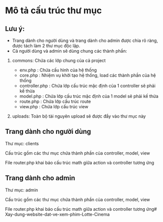 # Mô tả cấu trúc thư mục

## Lưu ý:
* Trang dành cho người dùng và trang dành cho admin được chia rõ ràng, được tách làm 2 thư mục độc lập.
* Cả người dùng và admin sẽ dùng chung các thành phần:

1. commons: Chứa các lớp chung của cả project

    * env.php        : Chứa cấu hình của hệ thống
    * core.php       : Nhiệm vụ khởi tạo hệ thống, load các thành phần của hệ thống
    * controller.php :  Chứa lớp cấu trúc mặc định của 1 controller sẽ phải kế thừa
    * model.php      : Chứa lớp cấu trúc mặc định của 1 model sẽ phải kế thừa
    * route.php      : Chứa lớp cấu trúc route
    * view.php       : Chứa lớp cấu trúc view

2. uploads: Toàn bộ tài nguyên upload sẽ được đẩy vào thư mục này

## Trang dành cho người dùng

Thư mục: clients

Cấu trúc gồm các thư mục chứa thành phần của controller, model, view

File router.php khai báo cấu trúc math giữa action và controller tương ứng

## Trang dành cho admin

Thư mục: admin

Cấu trúc gồm các thư mục chứa thành phần của  controller, model, view

File router.php khai báo cấu trúc math giữa action và controller tương ứng#   X a y - d u n g - w e b s i t e - d a t - v e - x e m - p h i m - L o t t e - C i n e m a  
 